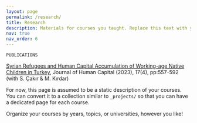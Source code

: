 ```yaml
---
layout: page
permalink: /research/
title: Research
description: Materials for courses you taught. Replace this text with your description.
nav: true
nav_order: 6
---
```


 `PUBLICATIONS`
 
 [Syrian Refugees and Human Capital Accumulation of Working-age Native Children in Turkey,](https://doi.org/10.1086/726628) Journal of Human Capital (2023), 17(4), pp:557-592 (with S. Çakır & M. Kırdar)
 
 

For now, this page is assumed to be a static description of your courses. You can convert it to a collection similar to `_projects/` so that you can have a dedicated page for each course.

Organize your courses by years, topics, or universities, however you like!
